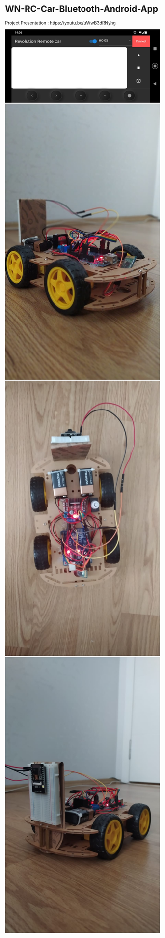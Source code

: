 # WN-RC-Car-Bluetooth-Android-App

Project Presentation : https://youtu.be/uWwB3dRNyhg



<img src="assets/4.jpeg" />
<img src="assets/1.jpeg" />
<img src="assets/2.jpeg" />
<img src="assets/3.jpeg" />

